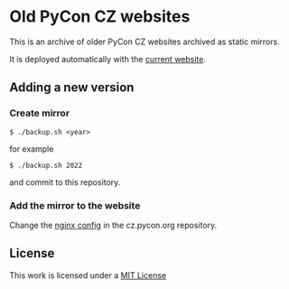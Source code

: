 # Old PyCon CZ websites

This is an archive of older PyCon CZ websites archived as static mirrors.

It is deployed automatically with the [current website](https://cz.pycon.org).

## Adding a new version

### Create mirror

```shell
$ ./backup.sh <year>
```

for example

```shell
$ ./backup.sh 2022
```

and commit to this repository.

### Add the mirror to the website

Change the [nginx config](https://github.com/pyvec/cz.pycon.org/blob/main/docker/nginx/cz.pycon.org.conf#L60) in the cz.pycon.org repository.

## License

This work is licensed under a [MIT License](./LICENSE.md)
